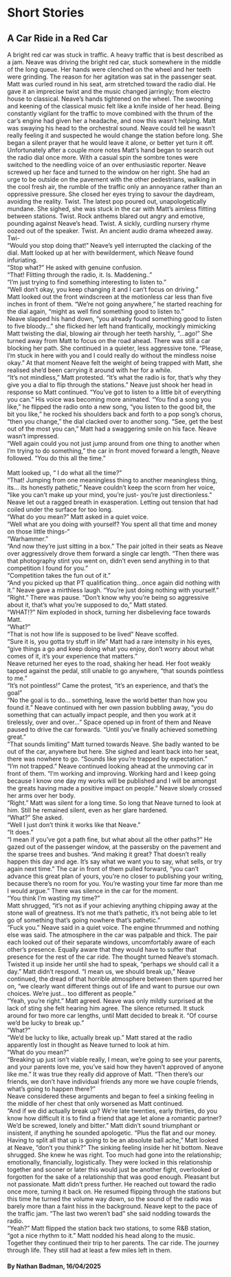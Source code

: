 <h1>Short Stories</h1>

<h2>A Car Ride in a Red Car</h2>

A bright red car was stuck in traffic. A heavy traffic that is best described as a jam. Neave was driving the bright red car, stuck somewhere in the middle of the long queue. Her hands were clenched on the wheel and her teeth were grinding. The reason for her agitation was sat in the passenger seat. Matt was curled round in his seat, arm stretched toward the radio dial. He gave it an imprecise twist and the music changed jarringly; from electro house to classical. Neave’s hands tightened on the wheel. The swooning and keening of the classical music felt like a knife inside of her head. Being constantly vigilant for the traffic to move combined with the thrum of the car’s engine had given her a headache, and now this wasn’t helping. Matt was swaying his head to the orchestral sound. Neave could tell he wasn’t really feeling it and suspected he would change the station before long. She began a silent prayer that he would leave it alone, or better yet turn it off. Unfortunately after a couple more notes Matt’s hand began to search out the radio dial once more. With a casual spin the sombre tones were switched to the needling voice of an over enthusiastic reporter. Neave screwed up her face and turned to the window on her right. She had an urge to be outside on the pavement with the other pedestrians, walking in the cool fresh air, the rumble of the traffic only an annoyance rather than an oppressive pressure. She closed her eyes trying to savour the daydream, avoiding the reality. Twist. The latest pop poured out, unapologetically mundane. She sighed, she was stuck in the car with Matt’s aimless flitting between stations. Twist. Rock anthems blared out angry and emotive, pounding against Neave’s head. Twist. A sickly, curdling nursery rhyme oozed out of the speaker. Twist. An ancient audio drama wheezed away. Twi-
<Br>“Would you stop doing that!” Neave’s yell interrupted the clacking of the dial. Matt looked up at her with bewilderment, which Neave found infuriating.
<Br>“Stop what?” He asked with genuine confusion. 
<Br>“That! Flitting through the radio, it. Is. Maddening..” 
<Br>“I’m just trying to find something interesting to listen to.”
<Br>“Well don’t okay, you keep changing it and I can’t focus on driving.”
<Br>Matt looked out the front windscreen at the motionless car less than five inches in front of them. “We’re not going anywhere,” he started reaching for the dial again, “might as well find something good to listen to.” 
<Br>Neave slapped his hand down, “you already found something good to listen to five bloody…” she flicked her left hand frantically, mockingly mimicking Matt twisting the dial, blowing air through her teeth harshly, “…ago!” She turned away from Matt to focus on the road ahead. There was still a car blocking her path. She continued in a quieter, less aggressive tone. “Please, I’m stuck in here with you and I could really do without the mindless noise okay.” At that moment Neave felt the weight of being trapped with Matt, she realised she’d been carrying it around with her for a while.
<Br>“It’s not mindless,” Matt protested. “It’s what the radio is for, that’s why they give you a dial to flip through the stations.” Neave just shook her head in response so Matt continued. “You’ve got to listen to a little bit of everything you can.” His voice was becoming more animated. “You find a song you like,” he flipped the radio onto a new song, “you listen to the good bit, the bit you like,” he rocked his shoulders back and forth to a pop song’s chorus, “then you change,” the dial clacked over to another song. “See, get the best out of the most you can,” Matt had a swaggering smile on his face. Neave wasn’t impressed.
<Br>“Well again could you not just jump around from one thing to another when I’m trying to do something,” the car in front moved forward a length, Neave followed. “You do this all the time.”  
<Br>Matt looked up, “ I do what all the time?”
<Br>“That! Jumping from one meaningless thing to another meaningless thing, its… its honestly pathetic,” Neave couldn’t keep the scorn from her voice, “like you can’t make up your mind, you’re just- you’re just directionless.” Neave let out a ragged breath in exasperation. Letting out tension that had coiled under the surface for too long.
<Br>“What do you mean?” Matt asked in a quiet voice. 
<Br>“Well what are you doing with yourself? You spent all that time and money on those little things-“
<Br>“Warhammer.”
<Br>“And now they’re just sitting in a box.” The pair jolted in their seats as Neave over aggressively drove them forward a single car length. “Then there was that photography stint you went on, didn’t even send anything in to that competition I found for you.”
<Br>“Competition takes the fun out of it.”
<Br>“And you picked up that PT qualification thing…once again did nothing with it.” Neave gave a mirthless laugh. “You’re just doing nothing with yourself.”
<Br>“Right.” There was pause. “Don’t know why you’re being so aggressive about it, that’s what you’re supposed to do,” Matt stated.
<Br>“WHAT!?” Nim exploded in shock, turning her disbelieving face towards Matt.
<Br>“What?”
<Br>“That is not how life is supposed to be lived” Neave scoffed.
<Br>“Sure it is, you gotta try stuff in life” Matt had a rare intensity in his eyes, “give things a go and keep doing what you enjoy, don’t worry about what comes of it,  it’s your experience that matters.” 
<Br>Neave returned her eyes to the road, shaking her head. Her foot weakly tapped against the pedal, still unable to go anywhere, “that sounds pointless to me.”
<Br>“It’s not pointless!” Came the protest,  “it’s an experience, and that’s the goal”
<Br>“No the goal is to do… something, leave the world better than how you found it.” Neave continued with her own passion bubbling away, “you do something that can actually impact people, and then you work at it tirelessly, over and over…” Space opened up in front of them and Neave paused to drive the car forwards. “Until you’ve finally achieved something great.”
<Br>“That sounds limiting” Matt turned towards Neave. She badly wanted to be out of the car, anywhere but here. She sighed and leant back into her seat, there was nowhere to go. “Sounds like you’re trapped by expectation.”
<Br>“I’m not trapped.”  Neave continued looking ahead at the unmoving car in front of them. “I’m working and improving. Working hard and I keep going because I know one day my works will be published and I will be amongst the greats having made a positive impact on people.” Neave slowly crossed her arms over her body.
<Br>“Right.” Matt was silent for a long time. So long that Neave turned to look at him. Still he remained silent, even as her glare hardened.
<Br>“What?” She asked.
<Br>“Well I just don’t think it works like that Neave.”
<Br>“It does.”
<Br>“I mean if you’ve got a path fine, but what about all the other paths?” He gazed out of the passenger window, at the passersby on the pavement and the sparse trees and bushes. “And making it great? That doesn’t really happen this day and age. It’s say what we want you to say, what sells, or try again next time.” The car in front of them pulled forward, “you can’t advance this great plan of yours, you’re no closer to publishing your writing, because there’s no room for you. You’re wasting your time far more than me I would argue.” There was silence in the car for the moment.
<Br>“You think I’m wasting my time?”
<Br>Matt shrugged, “it’s not as if your achieving anything chipping away at the stone wall of greatness. It’s not me that’s pathetic, it’s not being able to let go of something that’s going nowhere that’s pathetic.”
<Br>“Fuck you.” Neave said in a quiet voice. The engine thrummed and nothing else was said. The atmosphere in the car was palpable and thick. The pair each looked out of their separate windows, uncomfortably aware of each other’s presence. Equally aware that they would have to suffer that presence for the rest of the car ride. The thought turned Neave’s stomach. Twisted it up inside her until she had to speak, “perhaps we should call it a day.” Matt didn’t respond. “I mean us, we should break up,” Neave continued, the dread of that horrible atmosphere between them spurred her on, “we clearly want different things out of life and want to pursue our own choices. We’re just… too different as people.”
<Br>“Yeah, you’re right.” Matt agreed. Neave was only mildly surprised at the lack of sting she felt hearing him agree. The silence returned. It stuck around for two more car lengths, until Matt decided to break it. “Of course we’d be lucky to break up.”
<Br>“What?”
<Br>“We’d be lucky to like, actually break up.” Matt stared at the radio apparently lost in thought as Neave turned to look at him.
<Br>“What do you mean?” 
<Br>“Breaking up just isn’t viable really, I mean, we’re going to see your parents, and your parents love me, you’ve said how they haven’t approved of anyone like me.” It was true they really did approve of Matt. “Then there’s our friends, we don’t have individual friends any more we have couple friends, what’s going to happen there?”
<Br>Neave considered these arguments and began to feel a sinking feeling in the middle of her chest that only worsened as Matt continued.
<Br>“And if we did actually break up? We’re late twenties, early thirties, do you know how difficult it is to find a friend that age let alone a romantic partner? We’d be screwed, lonely and bitter.” Matt didn’t sound triumphant or insistent, if anything he sounded apologetic. “Plus the flat and our money. Having to split all that up is going to be an absolute ball ache,” Matt looked at Neave, “don’t you think?” The sinking feeling inside her hit bottom. Neave shrugged. She knew he was right. Too much had gone into the relationship; emotionally, financially, logistically. They were locked in this relationship together and sooner or later this would just be another fight, overlooked or forgotten for the sake of a relationship that was good enough. Pleasant but not passionate. Matt didn’t press further. He reached out toward the radio once more, turning it back on. He resumed flipping through the stations but this time he turned the volume way down, so the sound of the radio was barely more than a faint hiss in the background. Neave kept to the pace of the traffic jam. “The last two weren’t bad” she said nodding towards the radio.
<Br>“Yeah?” Matt flipped the station back two stations, to some R&B station, “got a nice rhythm to it.” Matt nodded his head along to the music. 
<Br>Together they continued their trip to her parents. The car ride. The journey through life. They still had at least a few miles left in them.  

<h4>By Nathan Badman, 16/04/2025</h4>
